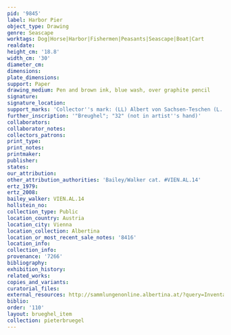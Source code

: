 ```yaml
---
pid: '9845'
label: Harbor Pier
object_type: Drawing
genre: Seascape
worktags: Dog|Horse|Harbor|Fishermen|Peasants|Seascape|Boat|Cart
realdate:
height_cm: '18.8'
width_cm: '30'
diameter_cm:
dimensions:
plate_dimensions:
support: Paper
drawing_medium: Pen and brown ink, blue wash, over graphite pencil
signature:
signature_location:
support_marks: 'Collector''s mark: (LL) Albert von Sachsen-Teschen (L. 174)'
further_inscription: '"Breughel"; "32" (not in artist''s hand)'
collaborators:
collaborator_notes:
collectors_patrons:
print_type:
print_notes:
printmaker:
publisher:
states:
our_attribution:
other_attribution_authorities: 'Bailey/Walker cat. #VIEN.AL.14'
ertz_1979:
ertz_2008:
bailey_walker: VIEN.AL.14
hollstein_no:
collection_type: Public
location_country: Austria
location_city: Vienna
location_collection: Albertina
location_or_most_recent_sale_notes: '8416'
location_info:
collection_info:
provenance: '7266'
bibliography:
exhibition_history:
related_works:
copies_and_variants:
curatorial_files:
external_resources: http://sammlungenonline.albertina.at/?query=Inventarnummer%3D%5B8416%5D&showtype=record
biblio:
order: '110'
layout: brueghel_item
collection: pieterbruegel
---
```

